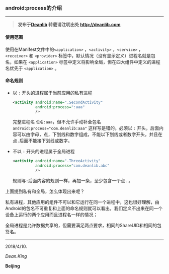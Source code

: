 ### android:process的介绍

****

> **发布于[Deanlib](http://deanlib.com)  转载请注明出处 http://deanlib.com**

#### 使用范围

使用在Manifest文件中的`<application>` ，`<activity>` ，`<service>` ，`<receiver>` 和 `<provider>` 标签中，默认情况（没有显示定义）进程名就是包名，如果在 `<application>` 标签中定义将影响全局，但在四大组件中定义的进程名优先于 `<application>` 。

#### 命名规则

- 以 `:` 开头的进程属于当前应用的私有进程

  ```xml
  <activity android:name=".SecondActivity"
            android:process=":aaa"
            />
  ```

  完整进程名 `包名:aaa`，但不允许手动补全包名 `android:process="com.deanlib:aaa"` 这样写是错的。必须以 `:` 开头，后面内容可以由字母，点，下划线和数字组成，不能以下划线或者数字开头，并且在点`.`后面不能接下划线或数字。

- 不以 `:` 开头的进程属于全局进程

  ```xml
  <activity android:name=".ThreeActivity"
            android:process="com.deanlib.abc"
            />
  ```

  规则与`:`后面内容的规则一样，再加一条，至少包含一个点`.` 。

上面提到私有和全局，怎么体现出来呢？

私有进程，其他应用的组件不可以和它运行在同一个进程中，这也很好理解，由Android的包名不可重复和上面的命名规则就可以看出，我们定义不出来在同一个设备上运行的两个应用而且进程名一样的情况；

全局进程是允许数据共享的，但需要满足两点要求，相同的ShareUID和相同的包签名。



----

   2018/4/10.

   *Dean.King*

   **Beijing**

